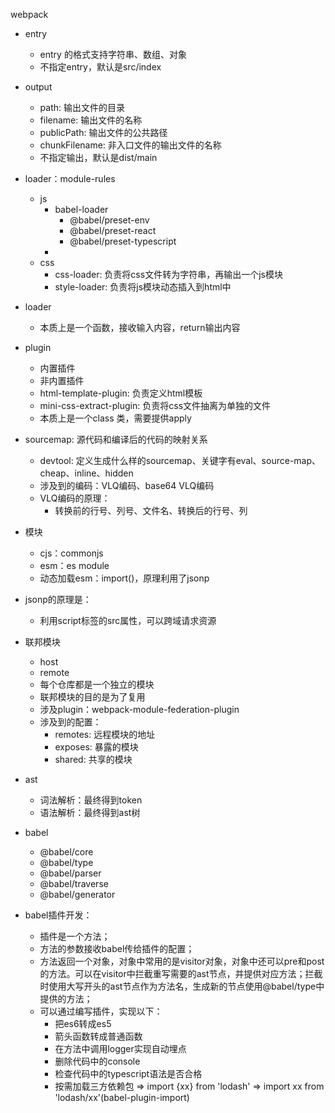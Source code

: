 webpack
- entry
  - entry 的格式支持字符串、数组、对象
  - 不指定entry，默认是src/index
- output
  - path: 输出文件的目录
  - filename: 输出文件的名称
  - publicPath: 输出文件的公共路径
  - chunkFilename: 非入口文件的输出文件的名称
  - 不指定输出，默认是dist/main

- loader：module-rules
  - js
    - babel-loader
      - @babel/preset-env
      - @babel/preset-react
      - @babel/preset-typescript
    - 
  - css
    - css-loader: 负责将css文件转为字符串，再输出一个js模块
    - style-loader: 负责将js模块动态插入到html中

- loader
	- 本质上是一个函数，接收输入内容，return输出内容

- plugin
	- 内置插件
	- 非内置插件
	- html-template-plugin: 负责定义html模板
	- mini-css-extract-plugin: 负责将css文件抽离为单独的文件
	- 本质上是一个class 类，需要提供apply

- sourcemap: 源代码和编译后的代码的映射关系
  - devtool: 定义生成什么样的sourcemap、关键字有eval、source-map、cheap、inline、hidden
  - 涉及到的编码：VLQ编码、base64 VLQ编码
  - VLQ编码的原理：
    - 转换前的行号、列号、文件名、转换后的行号、列

- 模块
  - cjs：commonjs
  - esm：es module
  - 动态加载esm：import()，原理利用了jsonp

- jsonp的原理是：
  - 利用script标签的src属性，可以跨域请求资源

- 联邦模块
  - host
  - remote
  - 每个仓库都是一个独立的模块
  - 联邦模块的目的是为了复用
  - 涉及plugin：webpack-module-federation-plugin
  - 涉及到的配置：
    - remotes: 远程模块的地址
    - exposes: 暴露的模块
    - shared: 共享的模块

- ast
	- 词法解析：最终得到token
	- 语法解析：最终得到ast树
- babel
	- @babel/core
	- @babel/type
	- @babel/parser
	- @babel/traverse
	- @babel/generator
- babel插件开发：
	- 插件是一个方法；
	- 方法的参数接收babel传给插件的配置；
	- 方法返回一个对象，对象中常用的是visitor对象，对象中还可以pre和post的方法。可以在visitor中拦截重写需要的ast节点，并提供对应方法；拦截时使用大写开头的ast节点作为方法名，生成新的节点使用@babel/type中提供的方法；
	- 可以通过编写插件，实现以下：
		- 把es6转成es5
		- 箭头函数转成普通函数
		- 在方法中调用logger实现自动埋点
		- 删除代码中的console
		- 检查代码中的typescript语法是否合格
		- 按需加载三方依赖包 => import {xx} from 'lodash' => import xx from 'lodash/xx'(babel-plugin-import)

